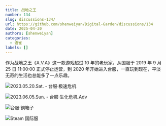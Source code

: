 ```yaml
---
title: 战地之王
number: 134
slug: discussions-134/
url: https://github.com/shenweiyan/Digital-Garden/discussions/134
date: 2025-04-30
authors: [shenweiyan]
categories: 
  - 语雀
labels: []
---
```


作为战地之王《A.V.A》这一款游戏超过 10 年的老玩家，从国服于 2019 年 9 月 25 日 11:00:00 正式停止运营，到 2020 年开始进入台服，一直玩到现在，平淡无奇的生活也总能多了一点乐趣。

<!-- more -->

![2023.05.20.Sat. - 台服·极速危机](https://shub.weiyan.tech/yuque/elog-notebook-img/FmyzcrYd1zobC_Gc_fbMwM2TqQox.jpeg "2023.05.20.Sat. - 台服·极速危机")

![2023.06.05.Sun. - 台服·生化危机.Adv](https://shub.weiyan.tech/yuque/elog-notebook-img/Fi1zAGARBgwaoPflLSoWDpfO0Gad.jpeg "2023.06.05.Sun. - 台服·生化危机.Adv")

![台服·铜箱子](https://shub.weiyan.tech/yuque/elog-notebook-img/FplprU1jPMWJ8jdi3KG2EGLpgRqV.jpeg "台服·铜箱子")

![Steam 国际服](https://shub.weiyan.tech/yuque/elog-notebook-img/Fsc7_k15ieP_RPERKnG5_i3Jaa-6.jpeg "Steam 国际服")

<script src="https://giscus.app/client.js"
	data-repo="shenweiyan/Digital-Garden"
	data-repo-id="R_kgDOKgxWlg"
	data-mapping="number"
	data-term="134"
	data-reactions-enabled="1"
	data-emit-metadata="0"
	data-input-position="bottom"
	data-theme="light"
	data-lang="zh-CN"
	crossorigin="anonymous"
	async>
</script>
